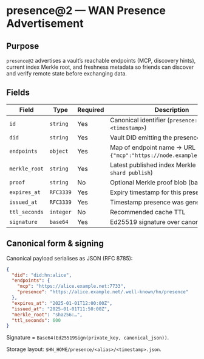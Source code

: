 # presence@2 — WAN Presence Advertisement

## Purpose

`presence@2` advertises a vault’s reachable endpoints (MCP, discovery hints), current index Merkle root, and freshness metadata so friends can discover and verify remote state before exchanging data.

## Fields

| Field            | Type          | Required | Description                                                                 |
| ---------------- | ------------- | -------- | --------------------------------------------------------------------------- |
| `id`             | `string`      | Yes      | Canonical identifier (`presence:<did>:<timestamp>`)                         |
| `did`            | `string`      | Yes      | Vault DID emitting the presence                                             |
| `endpoints`      | `object`      | Yes      | Map of endpoint name → URL (e.g. `{"mcp":"https://node.example.org:7733"}`) |
| `merkle_root`    | `string`      | Yes      | Latest published index Merkle root (`hn shard publish`)                     |
| `proof`          | `string`      | No       | Optional Merkle proof blob (base64)                                         |
| `expires_at`     | `RFC3339`     | Yes      | Expiry timestamp for this presence                                          |
| `issued_at`      | `RFC3339`     | Yes      | Timestamp presence was generated                                            |
| `ttl_seconds`    | `integer`     | No       | Recommended cache TTL                                                       |
| `signature`      | `base64`      | Yes      | Ed25519 signature over canonical payload                                    |

## Canonical form & signing

Canonical payload serialises as JSON (RFC 8785):

```json
{
  "did": "did:hn:alice",
  "endpoints": {
    "mcp": "https://alice.example.net:7733",
    "presence": "https://alice.example.net/.well-known/hn/presence"
  },
  "expires_at": "2025-01-01T12:00:00Z",
  "issued_at": "2025-01-01T11:50:00Z",
  "merkle_root": "sha256:…",
  "ttl_seconds": 600
}
```

Signature = `Base64(Ed25519Sign(private_key, canonical_json))`.

Storage layout: `$HN_HOME/presence/<alias>/<timestamp>.json`.


